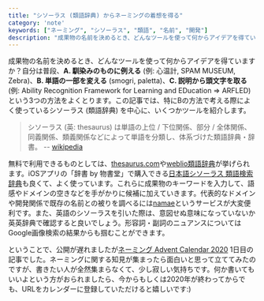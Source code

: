```yaml
---
title: "シソーラス (類語辞典) からネーミングの着想を得る"
category: 'note'
keywords: ["ネーミング", "シソーラス", "類語", "名前", "開発"]
description: "成果物の名前を決めるとき、どんなツールを使って何からアイデアを得ていますか？自分は普段、A. 馴染みのものに例える (例: 心温計, SPAM MUSEUM, Zebra)、B. 単語の一部を変える (smogri, paletta)、C. 頭文字を取る (例: Ability Recognition Framework for Learning and EDucation => ARFLED) という3つの方法をよくとります。この記事では、特にBの方法で考える際によく使っているシソーラス (類語辞典) を中心に、いくつかツールを紹介します。"
---
```


成果物の名前を決めるとき、どんなツールを使って何からアイデアを得ていますか？自分は普段、**A. 馴染みのものに例える** (例: 心温計, SPAM MUSEUM, Zebra)、**B. 単語の一部を変える** (smogri, paletta)、**C. 説明から頭文字を取る** (例: Ability Recognition Framework for Learning and EDucation => ARFLED) という3つの方法をよくとります。この記事では、特にBの方法で考える際によく使っているシソーラス (類語辞典) を中心に、いくつかツールを紹介します。

> シソーラス (英: thesaurus) は単語の上位 / 下位関係、部分 / 全体関係、同義関係、類義関係などによって単語を分類し、体系づけた類語辞典・辞書。 -- [wikipedia](https://ja.wikipedia.org/wiki/%E3%82%B7%E3%82%BD%E3%83%BC%E3%83%A9%E3%82%B9)

無料で利用できるものとしては、[thesaurus.com](https://www.thesaurus.com/)や[weblio類語辞典](https://thesaurus.weblio.jp/)が挙げられます。iOSアプリの「辞書 by 物書堂」で購入できる[日本語シソーラス 類語検索辞典](https://www.monokakido.jp/ja/dictionaries/the2/index.html)も良くて、よく使っています。これらに成果物のキーワードを入力して、語感やドメインの空きなどを手がかりに候補に加えていきます。代表的なドメインや開発関係で既存の名前との被りを調べるには[namae](https://namae.dev/)というサービスが大変便利です。また、英語のシソーラスを引いた際は、意図せぬ意味になっていないか英英辞典で確認すると良いでしょう。形容詞・副詞のニュアンスについてはGoogle画像検索の結果からも掴むことができます。

ということで、公開が遅れましたが[ネーミング Advent Calendar 2020](https://adventar.org/calendars/5101) 1日目の記事でした。ネーミングに関する知見が集まったら面白いと思って立ててみたのですが、書きたい人が全然集まらなくて、少し寂しい気持ちです。何か書いてもいいよという方がおられましたら、今からもしくは2020年が終わってからでも、URLをカレンダーに登録していただけると嬉しいです:)